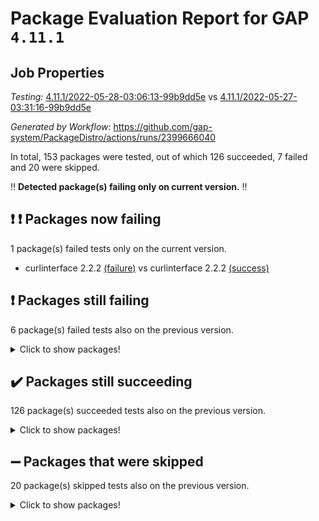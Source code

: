# Package Evaluation Report for GAP `4.11.1`

## Job Properties

*Testing:* [4.11.1/2022-05-28-03:06:13-99b9dd5e](https://github.com/gap-system/PackageDistro/blob/data/reports/4.11.1/2022-05-28-03:06:13-99b9dd5e) vs [4.11.1/2022-05-27-03:31:16-99b9dd5e](https://github.com/gap-system/PackageDistro/blob/data/reports/4.11.1/2022-05-27-03:31:16-99b9dd5e)

*Generated by Workflow:* https://github.com/gap-system/PackageDistro/actions/runs/2399666040

In total, 153 packages were tested, out of which 126 succeeded, 7 failed and 20 were skipped.

:bangbang: **Detected package(s) failing only on current version.** :bangbang:

## :exclamation: :exclamation: Packages now failing

1 package(s) failed tests only on the current version.
- curlinterface 2.2.2 [(failure)](https://github.com/gap-system/PackageDistro/runs/6634126526?check_suite_focus=true) vs curlinterface 2.2.2 [(success)](https://github.com/gap-system/PackageDistro/runs/6619726345?check_suite_focus=true)

## :exclamation: Packages still failing

6 package(s) failed tests also on the previous version.
<details><summary>Click to show packages!</summary>

- fining 1.4.1 [(failure)](https://github.com/gap-system/PackageDistro/runs/6634126840?check_suite_focus=true)
- francy 1.2.4 [(failure)](https://github.com/gap-system/PackageDistro/runs/6634127065?check_suite_focus=true)
- hap 1.39 [(failure)](https://github.com/gap-system/PackageDistro/runs/6634127370?check_suite_focus=true)
- normalizinterface 1.3.2 [(failure)](https://github.com/gap-system/PackageDistro/runs/6634128279?check_suite_focus=true)
- packagemanager 1.2 [(failure)](https://github.com/gap-system/PackageDistro/runs/6634128396?check_suite_focus=true)
- recog 1.3.2 [(failure)](https://github.com/gap-system/PackageDistro/runs/6634128620?check_suite_focus=true)
</details>

## :heavy_check_mark: Packages still succeeding

126 package(s) succeeded tests also on the previous version.
<details><summary>Click to show packages!</summary>

- ace 5.4 [(success)](https://github.com/gap-system/PackageDistro/runs/6634126101?check_suite_focus=true)
- aclib 1.3.2 [(success)](https://github.com/gap-system/PackageDistro/runs/6634126116?check_suite_focus=true)
- agt 0.2 [(success)](https://github.com/gap-system/PackageDistro/runs/6634126131?check_suite_focus=true)
- alnuth 3.2.1 [(success)](https://github.com/gap-system/PackageDistro/runs/6634126143?check_suite_focus=true)
- anupq 3.2.6 [(success)](https://github.com/gap-system/PackageDistro/runs/6634126160?check_suite_focus=true)
- atlasrep 2.1.2 [(success)](https://github.com/gap-system/PackageDistro/runs/6634126184?check_suite_focus=true)
- autodoc 2022.03.10 [(success)](https://github.com/gap-system/PackageDistro/runs/6634126203?check_suite_focus=true)
- automata 1.15 [(success)](https://github.com/gap-system/PackageDistro/runs/6634126221?check_suite_focus=true)
- automgrp 1.3.2 [(success)](https://github.com/gap-system/PackageDistro/runs/6634126240?check_suite_focus=true)
- autpgrp 1.10.2 [(success)](https://github.com/gap-system/PackageDistro/runs/6634126262?check_suite_focus=true)
- cap 2022.05-08 [(success)](https://github.com/gap-system/PackageDistro/runs/6634126285?check_suite_focus=true)
- caratinterface 2.3.3 [(success)](https://github.com/gap-system/PackageDistro/runs/6634126302?check_suite_focus=true)
- cddinterface 2020.06.24 [(success)](https://github.com/gap-system/PackageDistro/runs/6634126323?check_suite_focus=true)
- circle 1.6.5 [(success)](https://github.com/gap-system/PackageDistro/runs/6634126344?check_suite_focus=true)
- classicpres 1.22 [(success)](https://github.com/gap-system/PackageDistro/runs/6634126359?check_suite_focus=true)
- cohomolo 1.6.10 [(success)](https://github.com/gap-system/PackageDistro/runs/6634126381?check_suite_focus=true)
- congruence 1.2.4 [(success)](https://github.com/gap-system/PackageDistro/runs/6634126400?check_suite_focus=true)
- corelg 1.56 [(success)](https://github.com/gap-system/PackageDistro/runs/6634126411?check_suite_focus=true)
- crime 1.6 [(success)](https://github.com/gap-system/PackageDistro/runs/6634126425?check_suite_focus=true)
- crisp 1.4.5 [(success)](https://github.com/gap-system/PackageDistro/runs/6634126439?check_suite_focus=true)
- crypting 0.10 [(success)](https://github.com/gap-system/PackageDistro/runs/6634126454?check_suite_focus=true)
- cryst 4.1.24 [(success)](https://github.com/gap-system/PackageDistro/runs/6634126465?check_suite_focus=true)
- crystcat 1.1.9 [(success)](https://github.com/gap-system/PackageDistro/runs/6634126479?check_suite_focus=true)
- ctbllib 1.3.4 [(success)](https://github.com/gap-system/PackageDistro/runs/6634126494?check_suite_focus=true)
- cubefree 1.19 [(success)](https://github.com/gap-system/PackageDistro/runs/6634126509?check_suite_focus=true)
- cvec 2.7.5 [(success)](https://github.com/gap-system/PackageDistro/runs/6634126542?check_suite_focus=true)
- datastructures 0.2.7 [(success)](https://github.com/gap-system/PackageDistro/runs/6634126566?check_suite_focus=true)
- deepthought 1.0.5 [(success)](https://github.com/gap-system/PackageDistro/runs/6634126590?check_suite_focus=true)
- design 1.7 [(success)](https://github.com/gap-system/PackageDistro/runs/6634126609?check_suite_focus=true)
- difsets 2.3.1 [(success)](https://github.com/gap-system/PackageDistro/runs/6634126632?check_suite_focus=true)
- digraphs 1.5.3 [(success)](https://github.com/gap-system/PackageDistro/runs/6634126656?check_suite_focus=true)
- edim 1.3.5 [(success)](https://github.com/gap-system/PackageDistro/runs/6634126690?check_suite_focus=true)
- example 4.3.1 [(success)](https://github.com/gap-system/PackageDistro/runs/6634126719?check_suite_focus=true)
- factint 1.6.3 [(success)](https://github.com/gap-system/PackageDistro/runs/6634126748?check_suite_focus=true)
- ferret 1.0.7 [(success)](https://github.com/gap-system/PackageDistro/runs/6634126778?check_suite_focus=true)
- fga 1.4.0 [(success)](https://github.com/gap-system/PackageDistro/runs/6634126814?check_suite_focus=true)
- float 1.0.3 [(success)](https://github.com/gap-system/PackageDistro/runs/6634126880?check_suite_focus=true)
- format 1.4.3 [(success)](https://github.com/gap-system/PackageDistro/runs/6634126913?check_suite_focus=true)
- forms 1.2.7 [(success)](https://github.com/gap-system/PackageDistro/runs/6634126961?check_suite_focus=true)
- fplsa 1.2.5 [(success)](https://github.com/gap-system/PackageDistro/runs/6634126998?check_suite_focus=true)
- fr 2.4.8 [(success)](https://github.com/gap-system/PackageDistro/runs/6634127030?check_suite_focus=true)
- fwtree 1.3 [(success)](https://github.com/gap-system/PackageDistro/runs/6634127106?check_suite_focus=true)
- gbnp 1.0.5 [(success)](https://github.com/gap-system/PackageDistro/runs/6634127135?check_suite_focus=true)
- generalizedmorphismsforcap 2022.05-01 [(success)](https://github.com/gap-system/PackageDistro/runs/6634127171?check_suite_focus=true)
- genss 1.6.6 [(success)](https://github.com/gap-system/PackageDistro/runs/6634127199?check_suite_focus=true)
- gradedringforhomalg 2022.03-01 [(success)](https://github.com/gap-system/PackageDistro/runs/6634127229?check_suite_focus=true)
- grape 4.8.5 [(success)](https://github.com/gap-system/PackageDistro/runs/6634127250?check_suite_focus=true)
- groupoids 1.69 [(success)](https://github.com/gap-system/PackageDistro/runs/6634127273?check_suite_focus=true)
- grpconst 2.6.2 [(success)](https://github.com/gap-system/PackageDistro/runs/6634127291?check_suite_focus=true)
- guarana 0.96.3 [(success)](https://github.com/gap-system/PackageDistro/runs/6634127321?check_suite_focus=true)
- guava 3.16 [(success)](https://github.com/gap-system/PackageDistro/runs/6634127347?check_suite_focus=true)
- hapcryst 0.1.14 [(success)](https://github.com/gap-system/PackageDistro/runs/6634127390?check_suite_focus=true)
- hecke 1.5.3 [(success)](https://github.com/gap-system/PackageDistro/runs/6634127405?check_suite_focus=true)
- help 3.5 [(success)](https://github.com/gap-system/PackageDistro/runs/6634127421?check_suite_focus=true)
- idrel 2.43 [(success)](https://github.com/gap-system/PackageDistro/runs/6634127438?check_suite_focus=true)
- images 1.3.1 [(success)](https://github.com/gap-system/PackageDistro/runs/6634127456?check_suite_focus=true)
- intpic 0.2.4 [(success)](https://github.com/gap-system/PackageDistro/runs/6634127473?check_suite_focus=true)
- io 4.7.2 [(success)](https://github.com/gap-system/PackageDistro/runs/6634127498?check_suite_focus=true)
- irredsol 1.4.3 [(success)](https://github.com/gap-system/PackageDistro/runs/6634127514?check_suite_focus=true)
- json 2.1.0 [(success)](https://github.com/gap-system/PackageDistro/runs/6634127529?check_suite_focus=true)
- jupyterkernel 1.4.1 [(success)](https://github.com/gap-system/PackageDistro/runs/6634127547?check_suite_focus=true)
- jupyterviz 1.5.1 [(success)](https://github.com/gap-system/PackageDistro/runs/6634127578?check_suite_focus=true)
- kan 1.34 [(success)](https://github.com/gap-system/PackageDistro/runs/6634127623?check_suite_focus=true)
- kbmag 1.5.9 [(success)](https://github.com/gap-system/PackageDistro/runs/6634127701?check_suite_focus=true)
- laguna 3.9.5 [(success)](https://github.com/gap-system/PackageDistro/runs/6634127781?check_suite_focus=true)
- liealgdb 2.2.1 [(success)](https://github.com/gap-system/PackageDistro/runs/6634127834?check_suite_focus=true)
- liepring 2.6 [(success)](https://github.com/gap-system/PackageDistro/runs/6634127895?check_suite_focus=true)
- liering 2.4.2 [(success)](https://github.com/gap-system/PackageDistro/runs/6634127963?check_suite_focus=true)
- linearalgebraforcap 2022.05-04 [(success)](https://github.com/gap-system/PackageDistro/runs/6634128003?check_suite_focus=true)
- loops 3.4.1 [(success)](https://github.com/gap-system/PackageDistro/runs/6634128035?check_suite_focus=true)
- lpres 1.0.3 [(success)](https://github.com/gap-system/PackageDistro/runs/6634128056?check_suite_focus=true)
- majoranaalgebras 1.4 [(success)](https://github.com/gap-system/PackageDistro/runs/6634128083?check_suite_focus=true)
- mapclass 1.4.5 [(success)](https://github.com/gap-system/PackageDistro/runs/6634128101?check_suite_focus=true)
- matgrp 0.64 [(success)](https://github.com/gap-system/PackageDistro/runs/6634128130?check_suite_focus=true)
- modisom 2.5.2 [(success)](https://github.com/gap-system/PackageDistro/runs/6634128150?check_suite_focus=true)
- modulepresentationsforcap 2022.05-03 [(success)](https://github.com/gap-system/PackageDistro/runs/6634128168?check_suite_focus=true)
- monoidalcategories 2022.05-05 [(success)](https://github.com/gap-system/PackageDistro/runs/6634128188?check_suite_focus=true)
- nconvex 2020.11-04 [(success)](https://github.com/gap-system/PackageDistro/runs/6634128216?check_suite_focus=true)
- nilmat 1.4.1 [(success)](https://github.com/gap-system/PackageDistro/runs/6634128238?check_suite_focus=true)
- nock 1.5 [(success)](https://github.com/gap-system/PackageDistro/runs/6634128257?check_suite_focus=true)
- nq 2.5.8 [(success)](https://github.com/gap-system/PackageDistro/runs/6634128299?check_suite_focus=true)
- numericalsgps 1.3.0 [(success)](https://github.com/gap-system/PackageDistro/runs/6634128316?check_suite_focus=true)
- openmath 11.5.1 [(success)](https://github.com/gap-system/PackageDistro/runs/6634128343?check_suite_focus=true)
- orb 4.8.4 [(success)](https://github.com/gap-system/PackageDistro/runs/6634128361?check_suite_focus=true)
- patternclass 2.4.2 [(success)](https://github.com/gap-system/PackageDistro/runs/6634128420?check_suite_focus=true)
- permut 2.0.4 [(success)](https://github.com/gap-system/PackageDistro/runs/6634128435?check_suite_focus=true)
- polenta 1.3.10 [(success)](https://github.com/gap-system/PackageDistro/runs/6634128454?check_suite_focus=true)
- polymaking 0.8.6 [(success)](https://github.com/gap-system/PackageDistro/runs/6634128478?check_suite_focus=true)
- primgrp 3.4.2 [(success)](https://github.com/gap-system/PackageDistro/runs/6634128499?check_suite_focus=true)
- profiling 2.5.0 [(success)](https://github.com/gap-system/PackageDistro/runs/6634128517?check_suite_focus=true)
- qpa 1.33 [(success)](https://github.com/gap-system/PackageDistro/runs/6634128535?check_suite_focus=true)
- quagroup 1.8.3 [(success)](https://github.com/gap-system/PackageDistro/runs/6634128555?check_suite_focus=true)
- radiroot 2.9 [(success)](https://github.com/gap-system/PackageDistro/runs/6634128573?check_suite_focus=true)
- rcwa 4.6.4 [(success)](https://github.com/gap-system/PackageDistro/runs/6634128587?check_suite_focus=true)
- rds 1.8 [(success)](https://github.com/gap-system/PackageDistro/runs/6634128607?check_suite_focus=true)
- repndecomp 1.2.1 [(success)](https://github.com/gap-system/PackageDistro/runs/6634128640?check_suite_focus=true)
- repsn 3.1.0 [(success)](https://github.com/gap-system/PackageDistro/runs/6634128659?check_suite_focus=true)
- resclasses 4.7.2 [(success)](https://github.com/gap-system/PackageDistro/runs/6634128685?check_suite_focus=true)
- scscp 2.3.1 [(success)](https://github.com/gap-system/PackageDistro/runs/6634128702?check_suite_focus=true)
- semigroups 4.0.0 [(success)](https://github.com/gap-system/PackageDistro/runs/6634128716?check_suite_focus=true)
- sglppow 2.2 [(success)](https://github.com/gap-system/PackageDistro/runs/6634128735?check_suite_focus=true)
- sgpviz 0.999.5 [(success)](https://github.com/gap-system/PackageDistro/runs/6634128757?check_suite_focus=true)
- simpcomp 2.1.14 [(success)](https://github.com/gap-system/PackageDistro/runs/6634128781?check_suite_focus=true)
- singular 2020.12.18 [(success)](https://github.com/gap-system/PackageDistro/runs/6634128792?check_suite_focus=true)
- sla 1.5.3 [(success)](https://github.com/gap-system/PackageDistro/runs/6634128808?check_suite_focus=true)
- smallgrp 1.5 [(success)](https://github.com/gap-system/PackageDistro/runs/6634128832?check_suite_focus=true)
- smallsemi 0.6.13 [(success)](https://github.com/gap-system/PackageDistro/runs/6634128851?check_suite_focus=true)
- sonata 2.9.4 [(success)](https://github.com/gap-system/PackageDistro/runs/6634128870?check_suite_focus=true)
- sophus 1.25 [(success)](https://github.com/gap-system/PackageDistro/runs/6634128896?check_suite_focus=true)
- spinsym 1.5.2 [(success)](https://github.com/gap-system/PackageDistro/runs/6634128920?check_suite_focus=true)
- symbcompcc 1.3.2 [(success)](https://github.com/gap-system/PackageDistro/runs/6634128946?check_suite_focus=true)
- thelma 1.3 [(success)](https://github.com/gap-system/PackageDistro/runs/6634128992?check_suite_focus=true)
- tomlib 1.2.9 [(success)](https://github.com/gap-system/PackageDistro/runs/6634129021?check_suite_focus=true)
- toric 1.9.5 [(success)](https://github.com/gap-system/PackageDistro/runs/6634129054?check_suite_focus=true)
- transgrp 3.6.2 [(success)](https://github.com/gap-system/PackageDistro/runs/6634129088?check_suite_focus=true)
- ugaly 4.0.2 [(success)](https://github.com/gap-system/PackageDistro/runs/6634129112?check_suite_focus=true)
- unipot 1.5 [(success)](https://github.com/gap-system/PackageDistro/runs/6634129141?check_suite_focus=true)
- unitlib 4.1.0 [(success)](https://github.com/gap-system/PackageDistro/runs/6634129184?check_suite_focus=true)
- utils 0.72 [(success)](https://github.com/gap-system/PackageDistro/runs/6634129231?check_suite_focus=true)
- uuid 0.7 [(success)](https://github.com/gap-system/PackageDistro/runs/6634129259?check_suite_focus=true)
- walrus 0.9991 [(success)](https://github.com/gap-system/PackageDistro/runs/6634129288?check_suite_focus=true)
- wedderga 4.10.2 [(success)](https://github.com/gap-system/PackageDistro/runs/6634129319?check_suite_focus=true)
- xmod 2.88 [(success)](https://github.com/gap-system/PackageDistro/runs/6634129354?check_suite_focus=true)
- xmodalg 1.22 [(success)](https://github.com/gap-system/PackageDistro/runs/6634129393?check_suite_focus=true)
- yangbaxter 0.10.0 [(success)](https://github.com/gap-system/PackageDistro/runs/6634129418?check_suite_focus=true)
- zeromqinterface 0.13 [(success)](https://github.com/gap-system/PackageDistro/runs/6634129447?check_suite_focus=true)
</details>

## :heavy_minus_sign: Packages that were skipped

20 package(s) skipped tests also on the previous version.
<details><summary>Click to show packages!</summary>

- 4ti2interface 2022.03-01 [(skipped)](https://github.com/gap-system/PackageDistro/runs/6634077925?check_suite_focus=true)
- browse 1.8.14 [(skipped)](https://github.com/gap-system/PackageDistro/runs/6634077925?check_suite_focus=true)
- examplesforhomalg 2022.03-01 [(skipped)](https://github.com/gap-system/PackageDistro/runs/6634077925?check_suite_focus=true)
- gapdoc 1.6.5 [(skipped)](https://github.com/gap-system/PackageDistro/runs/6634077925?check_suite_focus=true)
- gauss 2022.03-01 [(skipped)](https://github.com/gap-system/PackageDistro/runs/6634077925?check_suite_focus=true)
- gaussforhomalg 2022.03-01 [(skipped)](https://github.com/gap-system/PackageDistro/runs/6634077925?check_suite_focus=true)
- gradedmodules 2022.03-01 [(skipped)](https://github.com/gap-system/PackageDistro/runs/6634077925?check_suite_focus=true)
- homalg 2022.03-01 [(skipped)](https://github.com/gap-system/PackageDistro/runs/6634077925?check_suite_focus=true)
- homalgtocas 2022.03-01 [(skipped)](https://github.com/gap-system/PackageDistro/runs/6634077925?check_suite_focus=true)
- io_forhomalg 2022.03-01 [(skipped)](https://github.com/gap-system/PackageDistro/runs/6634077925?check_suite_focus=true)
- itc 1.5.1 [(skipped)](https://github.com/gap-system/PackageDistro/runs/6634077925?check_suite_focus=true)
- localizeringforhomalg 2022.03-01 [(skipped)](https://github.com/gap-system/PackageDistro/runs/6634077925?check_suite_focus=true)
- matricesforhomalg 2022.04-01 [(skipped)](https://github.com/gap-system/PackageDistro/runs/6634077925?check_suite_focus=true)
- modules 2022.03-01 [(skipped)](https://github.com/gap-system/PackageDistro/runs/6634077925?check_suite_focus=true)
- polycyclic 2.16 [(skipped)](https://github.com/gap-system/PackageDistro/runs/6634077925?check_suite_focus=true)
- ringsforhomalg 2022.04-01 [(skipped)](https://github.com/gap-system/PackageDistro/runs/6634077925?check_suite_focus=true)
- sco 2022.03-01 [(skipped)](https://github.com/gap-system/PackageDistro/runs/6634077925?check_suite_focus=true)
- toolsforhomalg 2022.05-01 [(skipped)](https://github.com/gap-system/PackageDistro/runs/6634077925?check_suite_focus=true)
- toricvarieties 2022.03.23 [(skipped)](https://github.com/gap-system/PackageDistro/runs/6634077925?check_suite_focus=true)
- xgap 4.31 [(skipped)](https://github.com/gap-system/PackageDistro/runs/6634077925?check_suite_focus=true)
</details>

